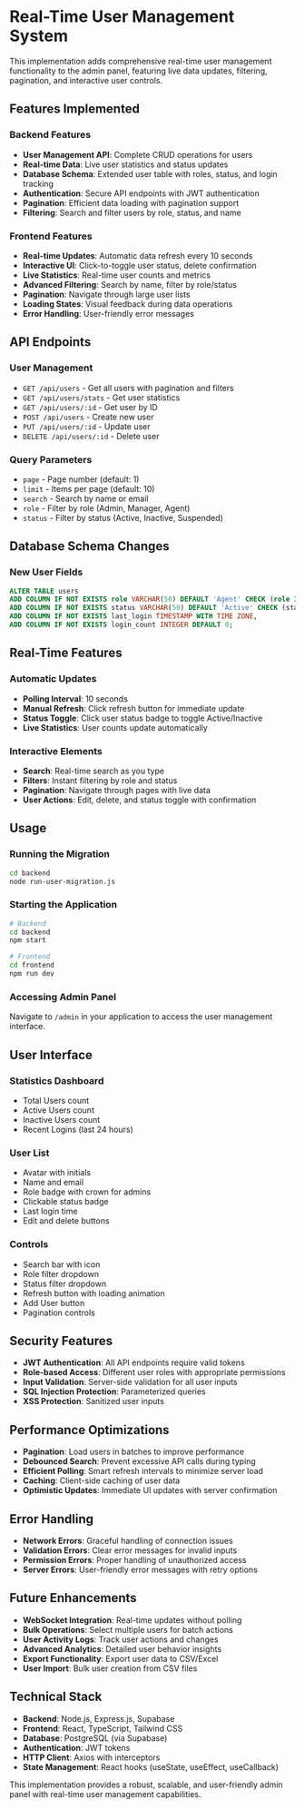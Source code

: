 # Real-Time User Management System

This implementation adds comprehensive real-time user management functionality to the admin panel, featuring live data updates, filtering, pagination, and interactive user controls.

## Features Implemented

### Backend Features
- **User Management API**: Complete CRUD operations for users
- **Real-time Data**: Live user statistics and status updates
- **Database Schema**: Extended user table with roles, status, and login tracking
- **Authentication**: Secure API endpoints with JWT authentication
- **Pagination**: Efficient data loading with pagination support
- **Filtering**: Search and filter users by role, status, and name

### Frontend Features
- **Real-time Updates**: Automatic data refresh every 10 seconds
- **Interactive UI**: Click-to-toggle user status, delete confirmation
- **Live Statistics**: Real-time user counts and metrics
- **Advanced Filtering**: Search by name, filter by role/status
- **Pagination**: Navigate through large user lists
- **Loading States**: Visual feedback during data operations
- **Error Handling**: User-friendly error messages

## API Endpoints

### User Management
- `GET /api/users` - Get all users with pagination and filters
- `GET /api/users/stats` - Get user statistics
- `GET /api/users/:id` - Get user by ID
- `POST /api/users` - Create new user
- `PUT /api/users/:id` - Update user
- `DELETE /api/users/:id` - Delete user

### Query Parameters
- `page` - Page number (default: 1)
- `limit` - Items per page (default: 10)
- `search` - Search by name or email
- `role` - Filter by role (Admin, Manager, Agent)
- `status` - Filter by status (Active, Inactive, Suspended)

## Database Schema Changes

### New User Fields
```sql
ALTER TABLE users 
ADD COLUMN IF NOT EXISTS role VARCHAR(50) DEFAULT 'Agent' CHECK (role IN ('Admin', 'Manager', 'Agent')),
ADD COLUMN IF NOT EXISTS status VARCHAR(50) DEFAULT 'Active' CHECK (status IN ('Active', 'Inactive', 'Suspended')),
ADD COLUMN IF NOT EXISTS last_login TIMESTAMP WITH TIME ZONE,
ADD COLUMN IF NOT EXISTS login_count INTEGER DEFAULT 0;
```

## Real-Time Features

### Automatic Updates
- **Polling Interval**: 10 seconds
- **Manual Refresh**: Click refresh button for immediate update
- **Status Toggle**: Click user status badge to toggle Active/Inactive
- **Live Statistics**: User counts update automatically

### Interactive Elements
- **Search**: Real-time search as you type
- **Filters**: Instant filtering by role and status
- **Pagination**: Navigate through pages with live data
- **User Actions**: Edit, delete, and status toggle with confirmation

## Usage

### Running the Migration
```bash
cd backend
node run-user-migration.js
```

### Starting the Application
```bash
# Backend
cd backend
npm start

# Frontend
cd frontend
npm run dev
```

### Accessing Admin Panel
Navigate to `/admin` in your application to access the user management interface.

## User Interface

### Statistics Dashboard
- Total Users count
- Active Users count
- Inactive Users count
- Recent Logins (last 24 hours)

### User List
- Avatar with initials
- Name and email
- Role badge with crown for admins
- Clickable status badge
- Last login time
- Edit and delete buttons

### Controls
- Search bar with icon
- Role filter dropdown
- Status filter dropdown
- Refresh button with loading animation
- Add User button
- Pagination controls

## Security Features

- **JWT Authentication**: All API endpoints require valid tokens
- **Role-based Access**: Different user roles with appropriate permissions
- **Input Validation**: Server-side validation for all user inputs
- **SQL Injection Protection**: Parameterized queries
- **XSS Protection**: Sanitized user inputs

## Performance Optimizations

- **Pagination**: Load users in batches to improve performance
- **Debounced Search**: Prevent excessive API calls during typing
- **Efficient Polling**: Smart refresh intervals to minimize server load
- **Caching**: Client-side caching of user data
- **Optimistic Updates**: Immediate UI updates with server confirmation

## Error Handling

- **Network Errors**: Graceful handling of connection issues
- **Validation Errors**: Clear error messages for invalid inputs
- **Permission Errors**: Proper handling of unauthorized access
- **Server Errors**: User-friendly error messages with retry options

## Future Enhancements

- **WebSocket Integration**: Real-time updates without polling
- **Bulk Operations**: Select multiple users for batch actions
- **User Activity Logs**: Track user actions and changes
- **Advanced Analytics**: Detailed user behavior insights
- **Export Functionality**: Export user data to CSV/Excel
- **User Import**: Bulk user creation from CSV files

## Technical Stack

- **Backend**: Node.js, Express.js, Supabase
- **Frontend**: React, TypeScript, Tailwind CSS
- **Database**: PostgreSQL (via Supabase)
- **Authentication**: JWT tokens
- **HTTP Client**: Axios with interceptors
- **State Management**: React hooks (useState, useEffect, useCallback)

This implementation provides a robust, scalable, and user-friendly admin panel with real-time user management capabilities.
